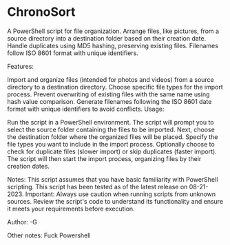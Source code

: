 # ChronoSort
A PowerShell script for file organization. Arrange files, like pictures, from a source directory into a destination folder based on their creation date. Handle duplicates using MD5 hashing, preserving existing files. Filenames follow ISO 8601 format with unique identifiers.

Features:

Import and organize files (intended for photos and videos) from a source directory to a destination directory.
Choose specific file types for the import process.
Prevent overwriting of existing files with the same name using hash value comparison.
Generate filenames following the ISO 8601 date format with unique identifiers to avoid conflicts.
Usage:

Run the script in a PowerShell environment.
The script will prompt you to select the source folder containing the files to be imported.
Next, choose the destination folder where the organized files will be placed.
Specify the file types you want to include in the import process.
Optionally choose to check for duplicate files (slower import) or skip duplicates (faster import).
The script will then start the import process, organizing files by their creation dates.

Notes:
This script assumes that you have basic familiarity with PowerShell scripting.
This script has been tested as of the latest release on 08-21-2023.
Important:
Always use caution when running scripts from unknown sources. Review the script's code to understand its functionality and ensure it meets your requirements before execution.

Author:
-G

Other notes:
Fuck Powershell
